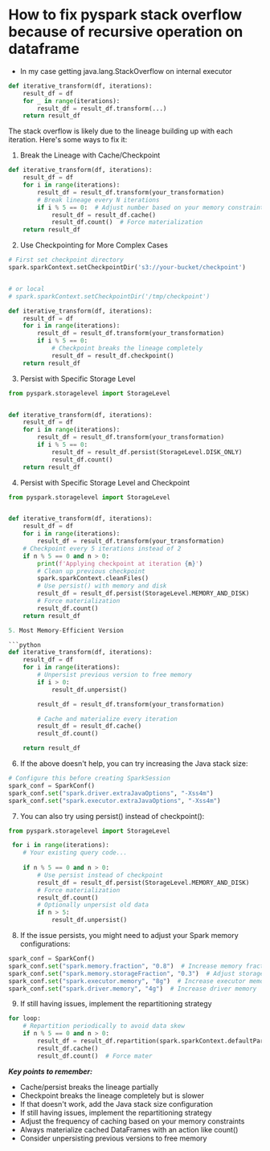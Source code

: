 # How to fix pyspark stack overflow because of recursive operation on dataframe
- In my case getting java.lang.StackOverflow on internal executor  

```python
def iterative_transform(df, iterations):
    result_df = df
    for _ in range(iterations):
        result_df = result_df.transform(...)
    return result_df
```

The stack overflow  is likely due to the lineage building up with each iteration. 
Here's some ways to fix it:

1. Break the Lineage with Cache/Checkpoint

```python
def iterative_transform(df, iterations):
    result_df = df
    for i in range(iterations):
        result_df = result_df.transform(your_transformation)
        # Break lineage every N iterations
        if i % 5 == 0:  # Adjust number based on your memory constraints
            result_df = result_df.cache()
            result_df.count()  # Force materialization
    return result_df
```

2. Use Checkpointing for More Complex Cases

```python
# First set checkpoint directory
spark.sparkContext.setCheckpointDir('s3://your-bucket/checkpoint')


# or local
# spark.sparkContext.setCheckpointDir('/tmp/checkpoint')

def iterative_transform(df, iterations):
    result_df = df
    for i in range(iterations):
        result_df = result_df.transform(your_transformation)
        if i % 5 == 0:
            # Checkpoint breaks the lineage completely
            result_df = result_df.checkpoint()
    return result_df
```

3. Persist with Specific Storage Level

```python
from pyspark.storagelevel import StorageLevel


def iterative_transform(df, iterations):
    result_df = df
    for i in range(iterations):
        result_df = result_df.transform(your_transformation)
        if i % 5 == 0:
            result_df = result_df.persist(StorageLevel.DISK_ONLY)
            result_df.count()
    return result_df
```

4. Persist with Specific Storage Level and Checkpoint
```python
from pyspark.storagelevel import StorageLevel


def iterative_transform(df, iterations):
    result_df = df
    for i in range(iterations):
        result_df = result_df.transform(your_transformation)
    # Checkpoint every 5 iterations instead of 2
    if n % 5 == 0 and n > 0:
        print(f'Applying checkpoint at iteration {n}')
        # Clean up previous checkpoint
        spark.sparkContext.cleanFiles()
        # Use persist() with memory and disk
        result_df = result_df.persist(StorageLevel.MEMORY_AND_DISK)
        # Force materialization
        result_df.count()
    return result_df

5. Most Memory-Efficient Version

```python
def iterative_transform(df, iterations):
    result_df = df
    for i in range(iterations):
        # Unpersist previous version to free memory
        if i > 0:
            result_df.unpersist()

        result_df = result_df.transform(your_transformation)

        # Cache and materialize every iteration
        result_df = result_df.cache()
        result_df.count()

    return result_df
```

6. If the above doesn't help, you can try increasing the Java stack size:
```python
# Configure this before creating SparkSession
spark_conf = SparkConf()
spark_conf.set("spark.driver.extraJavaOptions", "-Xss4m")
spark_conf.set("spark.executor.extraJavaOptions", "-Xss4m")
```

7. You can also try using persist() instead of checkpoint():
```python
from pyspark.storagelevel import StorageLevel

 for i in range(iterations):
    # Your existing query code...
    
    if n % 5 == 0 and n > 0:
        # Use persist instead of checkpoint
        result_df = result_df.persist(StorageLevel.MEMORY_AND_DISK)
        # Force materialization
        result_df.count()
        # Optionally unpersist old data
        if n > 5:
            result_df.unpersist()
``` 

8. If the issue persists, you might need to adjust your Spark memory configurations:
```python
spark_conf = SparkConf()
spark_conf.set("spark.memory.fraction", "0.8")  # Increase memory fraction for execution
spark_conf.set("spark.memory.storageFraction", "0.3")  # Adjust storage fraction
spark_conf.set("spark.executor.memory", "8g")  # Increase executor memory
spark_conf.set("spark.driver.memory", "4g")  # Increase driver memory
```

9. If still having issues, implement the repartitioning strategy
```python
for loop:
    # Repartition periodically to avoid data skew
    if n % 5 == 0 and n > 0:
        result_df = result_df.repartition(spark.sparkContext.defaultParallelism)
        result_df.cache()
        result_df.count()  # Force mater
```

**_Key points to remember:_**

- Cache/persist breaks the lineage partially
- Checkpoint breaks the lineage completely but is slower
- If that doesn't work, add the Java stack size configuration
- If still having issues, implement the repartitioning strategy
- Adjust the frequency of caching based on your memory constraints
- Always materialize cached DataFrames with an action like count()
- Consider unpersisting previous versions to free memory
